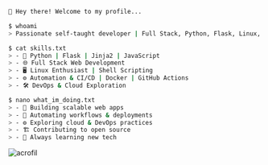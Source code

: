 ```sh
👋 Hey there! Welcome to my profile...

$ whoami  
> Passionate self-taught developer | Full Stack, Python, Flask, Linux, DevOps

$ cat skills.txt  
> - 🐍 Python | Flask | Jinja2 | JavaScript 
> - 🌐 Full Stack Web Development  
> - 🖥️ Linux Enthusiast | Shell Scripting  
> - ⚙️ Automation & CI/CD | Docker | GitHub Actions
> - 🛠️ DevOps & Cloud Exploration

$ nano what_im_doing.txt  
> - 🚀 Building scalable web apps  
> - 🤖 Automating workflows & deployments  
> - ⚙️ Exploring cloud & DevOps practices
> - 🏗️ Contributing to open source  
> - 📖 Always learning new tech  

```

<p><img align="left" src="https://github-readme-stats.vercel.app/api/top-langs?username=acrofil&show_icons=true&locale=en&layout=compact" alt="acrofil" /></p>
